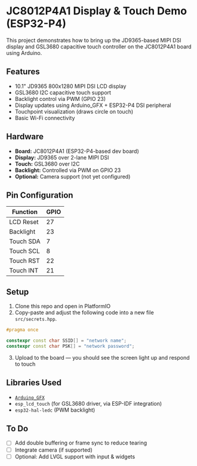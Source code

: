 # JC8012P4A1 Display & Touch Demo (ESP32-P4)

This project demonstrates how to bring up the JD9365-based MIPI DSI display and GSL3680 capacitive touch controller on the JC8012P4A1 board using Arduino.

## Features

- 10.1" JD9365 800x1280 MIPI DSI LCD display
- GSL3680 I2C capacitive touch support
- Backlight control via PWM (GPIO 23)
- Display updates using Arduino_GFX + ESP32-P4 DSI peripheral
- Touchpoint visualization (draws circle on touch)
- Basic Wi-Fi connectivity

## Hardware

- **Board:** JC8012P4A1 (ESP32-P4-based dev board)
- **Display:** JD9365 over 2-lane MIPI DSI
- **Touch:** GSL3680 over I2C
- **Backlight:** Controlled via PWM on GPIO 23
- **Optional:** Camera support (not yet configured)

## Pin Configuration

| Function   | GPIO |
|------------|------|
| LCD Reset  | 27   |
| Backlight  | 23   |
| Touch SDA  | 7    |
| Touch SCL  | 8    |
| Touch RST  | 22   |
| Touch INT  | 21   |

## Setup

1. Clone this repo and open in PlatformIO
2. Copy-paste and adjust the following code into a new file `src/secrets.hpp`.  
```c++
#pragma once

constexpr const char SSID[] = "network name";
constexpr const char PSK[] = "network password";
```
3. Upload to the board — you should see the screen light up and respond to touch

## Libraries Used

- [`Arduino_GFX`](https://github.com/moononournation/Arduino_GFX)
- `esp_lcd_touch` (for GSL3680 driver, via ESP-IDF integration)
- `esp32-hal-ledc` (PWM backlight)

## To Do

- [ ] Add double buffering or frame sync to reduce tearing
- [ ] Integrate camera (if supported)
- [ ] Optional: Add LVGL support with input & widgets
